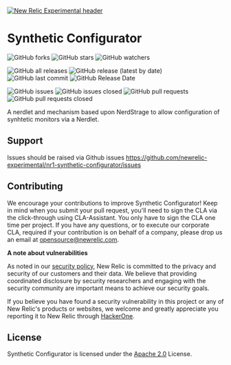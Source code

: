 [![New Relic Experimental header](https://github.com/newrelic/opensource-website/raw/master/src/images/categories/Experimental.png)](https://opensource.newrelic.com/oss-category/#new-relic-experimental)

# Synthetic Configurator
![GitHub forks](https://img.shields.io/github/forks/newrelic-experimental/nr1-synthetic-configurator?style=social)
![GitHub stars](https://img.shields.io/github/stars/newrelic-experimental/nr1-synthetic-configurator?style=social)
![GitHub watchers](https://img.shields.io/github/watchers/newrelic-experimental/nr1-synthetic-configurator?style=social)

![GitHub all releases](https://img.shields.io/github/downloads/newrelic-experimental/nr1-synthetic-configurator/total)
![GitHub release (latest by date)](https://img.shields.io/github/v/release/newrelic-experimental/nr1-synthetic-configurator)
![GitHub last commit](https://img.shields.io/github/last-commit/newrelic-experimental/nr1-synthetic-configurator)
![GitHub Release Date](https://img.shields.io/github/release-date/newrelic-experimental/nr1-synthetic-configurator)


![GitHub issues](https://img.shields.io/github/issues/newrelic-experimental/nr1-synthetic-configurator)
![GitHub issues closed](https://img.shields.io/github/issues-closed/newrelic-experimental/nr1-synthetic-configurator)
![GitHub pull requests](https://img.shields.io/github/issues-pr/newrelic-experimental/nr1-synthetic-configurator)
![GitHub pull requests closed](https://img.shields.io/github/issues-pr-closed/newrelic-experimental/nr1-synthetic-configurator)

A nerdlet and mechanism based upon NerdStrage to allow configuration of synhtetic monitors via a Nerdlet.

## Support
Issues should be raised via Github issues https://github.com/newrelic-experimental/nr1-synthetic-configurator/issues

## Contributing
We encourage your contributions to improve Synthetic Configurator! Keep in mind when you submit your pull request, you'll need to sign the CLA via the click-through using CLA-Assistant. You only have to sign the CLA one time per project.
If you have any questions, or to execute our corporate CLA, required if your contribution is on behalf of a company,  please drop us an email at opensource@newrelic.com.

**A note about vulnerabilities**

As noted in our [security policy](../../security/policy), New Relic is committed to the privacy and security of our customers and their data. We believe that providing coordinated disclosure by security researchers and engaging with the security community are important means to achieve our security goals.

If you believe you have found a security vulnerability in this project or any of New Relic's products or websites, we welcome and greatly appreciate you reporting it to New Relic through [HackerOne](https://hackerone.com/newrelic).

## License
Synthetic Configurator is licensed under the [Apache 2.0](http://apache.org/licenses/LICENSE-2.0.txt) License.

